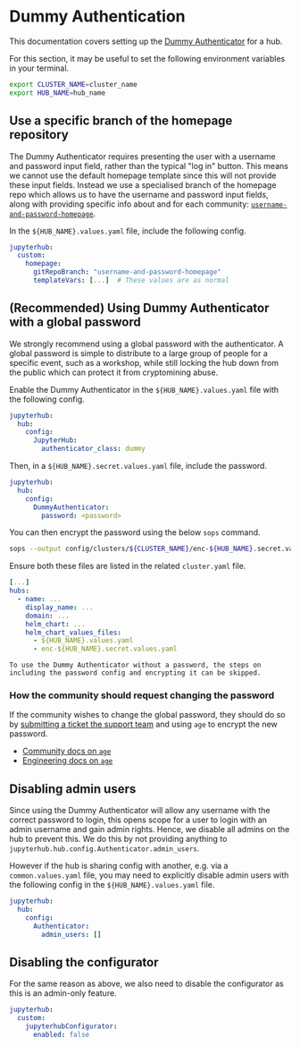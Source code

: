 # Dummy Authentication

This documentation covers setting up the [Dummy Authenticator](https://jupyterhub.readthedocs.io/en/stable/reference/authenticators.html#the-dummy-authenticator)
for a hub.

For this section, it may be useful to set the following environment variables in your terminal.

```bash
export CLUSTER_NAME=cluster_name
export HUB_NAME=hub_name
```

## Use a specific branch of the homepage repository

The Dummy Authenticator requires presenting the user with a username and password input field, rather than the typical "log in" button.
This means we cannot use the default homepage template since this will not provide these input fields.
Instead we use a specialised branch of the homepage repo which allows us to have the username and password input fields, along with providing specific info about and for each community: [`username-and-password-homepage`](https://github.com/2i2c-org/default-hub-homepage/tree/username-and-password-homepage).

In the `${HUB_NAME}.values.yaml` file, include the following config.

```yaml
jupyterhub:
  custom:
    homepage:
      gitRepoBranch: "username-and-password-homepage"
      templateVars: [...]  # These values are as normal
```

## (Recommended) Using Dummy Authenticator with a global password

We strongly recommend using a global password with the authenticator.
A global password is simple to distribute to a large group of people for a specific event, such as a workshop, while still locking the hub down from the public which can protect it from cryptomining abuse.

Enable the Dummy Authenticator in the `${HUB_NAME}.values.yaml` file with the following config.

```yaml
jupyterhub:
  hub:
    config:
      JupyterHub:
        authenticator_class: dummy
```

Then, in a `${HUB_NAME}.secret.values.yaml` file, include the password.

```yaml
jupyterhub:
  hub:
    config:
      DummyAuthenticator:
        password: <password>
```

You can then encrypt the password using the below `sops` command.

```bash
sops --output config/clusters/${CLUSTER_NAME}/enc-${HUB_NAME}.secret.values.yaml -e config/clusters/${CLUSTER_NAME}/${HUB_NAME}.secret.values.yaml
```

Ensure both these files are listed in the related `cluster.yaml` file.

```yaml
[...]
hubs:
  - name: ...
    display_name: ...
    domain: ...
    helm_chart: ...
    helm_chart_values_files:
      - ${HUB_NAME}.values.yaml
      - enc-${HUB_NAME}.secret.values.yaml
```

```{note}
To use the Dummy Authenticator without a password, the steps on including the password config and encrypting it can be skipped.
```

### How the community should request changing the password

If the community wishes to change the global password, they should do so by [submitting a ticket the support team](https://docs.2i2c.org/support/) and using `age` to encrypt the new password.

- [Community docs on `age`](https://docs.2i2c.org/support/#send-us-encrypted-content)
- [Engineering docs on `age`](support:decrypt-age)

## Disabling admin users

Since using the Dummy Authenticator will allow any username with the correct password to login, this opens scope for a user to login with an admin username and gain admin rights.
Hence, we disable all admins on the hub to prevent this.
We do this by not providing anything to `jupyterhub.hub.config.Authenticator.admin_users`.

However if the hub is sharing config with another, e.g. via a `common.values.yaml` file, you may need to explicitly disable admin users with the following config in the `${HUB_NAME}.values.yaml` file.

```yaml
jupyterhub:
  hub:
    config:
      Authenticator:
        admin_users: []
```

## Disabling the configurator

For the same reason as above, we also need to disable the configurator as this is an admin-only feature.

```yaml
jupyterhub:
  custom:
    jupyterhubConfigurator:
      enabled: false
```
